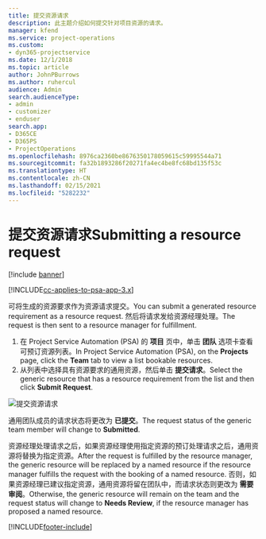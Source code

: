 ```yaml
---
title: 提交资源请求
description: 此主题介绍如何提交针对项目资源的请求。
manager: kfend
ms.service: project-operations
ms.custom:
- dyn365-projectservice
ms.date: 12/1/2018
ms.topic: article
author: JohnPBurrows
ms.author: ruhercul
audience: Admin
search.audienceType:
- admin
- customizer
- enduser
search.app:
- D365CE
- D365PS
- ProjectOperations
ms.openlocfilehash: 8976ca2360be8676350178059615c59995544a71
ms.sourcegitcommit: fa32b1893286f20271fa4ec4be8fc68bd135f53c
ms.translationtype: HT
ms.contentlocale: zh-CN
ms.lasthandoff: 02/15/2021
ms.locfileid: "5282232"
---
```

# <a name="submitting-a-resource-request"></a><span data-ttu-id="78d4d-103">提交资源请求</span><span class="sxs-lookup"><span data-stu-id="78d4d-103">Submitting a resource request</span></span>

[!include [banner](../includes/psa-now-project-operations.md)]

[!INCLUDE[cc-applies-to-psa-app-3.x](../includes/cc-applies-to-psa-app-3x.md)]

<span data-ttu-id="78d4d-104">可将生成的资源要求作为资源请求提交。</span><span class="sxs-lookup"><span data-stu-id="78d4d-104">You can submit a generated resource requirement as a resource request.</span></span> <span data-ttu-id="78d4d-105">然后将请求发给资源经理处理。</span><span class="sxs-lookup"><span data-stu-id="78d4d-105">The request is then sent to a resource manager for fulfillment.</span></span>

1. <span data-ttu-id="78d4d-106">在 Project Service Automation (PSA) 的 **项目** 页中，单击 **团队** 选项卡查看可预订资源列表。</span><span class="sxs-lookup"><span data-stu-id="78d4d-106">In Project Service Automation (PSA), on the **Projects** page, click the **Team** tab to view a list bookable resources.</span></span> 
2. <span data-ttu-id="78d4d-107">从列表中选择具有资源要求的通用资源，然后单击 **提交请求**。</span><span class="sxs-lookup"><span data-stu-id="78d4d-107">Select the generic resource that has a resource requirement from the list and then click **Submit Request**.</span></span>

![提交资源请求](media/RM-how-to-18.png)

<span data-ttu-id="78d4d-109">通用团队成员的请求状态将更改为 **已提交**。</span><span class="sxs-lookup"><span data-stu-id="78d4d-109">The request status of the generic team member will change to **Submitted**.</span></span>

<span data-ttu-id="78d4d-110">资源经理处理请求之后，如果资源经理使用指定资源的预订处理请求之后，通用资源将替换为指定资源。</span><span class="sxs-lookup"><span data-stu-id="78d4d-110">After the request is fulfilled by the resource manager, the generic resource will be replaced by a named resource if the resource manager fulfills the request with the booking of a named resource.</span></span> <span data-ttu-id="78d4d-111">否则，如果资源经理已建议指定资源，通用资源将留在团队中，而请求状态则更改为 **需要审阅**。</span><span class="sxs-lookup"><span data-stu-id="78d4d-111">Otherwise, the generic resource will remain on the team and the request status will change to **Needs Review**, if the resource manager has proposed a named resource.</span></span>


[!INCLUDE[footer-include](../includes/footer-banner.md)]